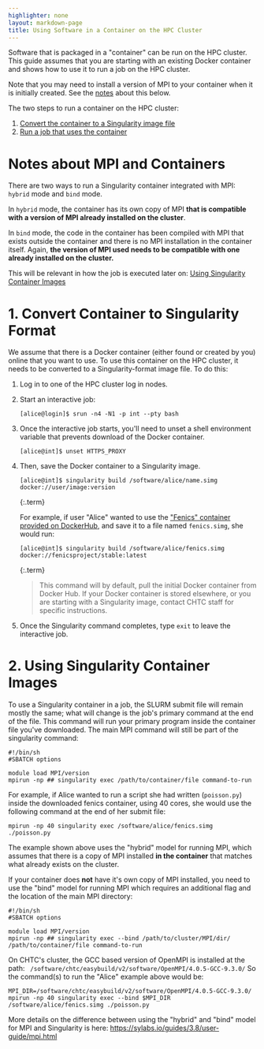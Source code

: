 ```yaml
---
highlighter: none
layout: markdown-page
title: Using Software in a Container on the HPC Cluster
---
```



Software that is packaged in a \"container\" can
be run on the HPC cluster. This guide assumes that you are starting with 
an existing Docker container and shows how to use it to run a job on the HPC cluster. 

Note that you may need to install a version of MPI to your container 
when it is initially created. See the [notes](#notes) about this below. 

The two steps to run a container on the HPC cluster: 
1.  [Convert the container to a Singularity image file](#image)
2.  [Run a job that uses the container](#command)

<a name="notes"></a>
Notes about MPI and Containers
==================

There are two ways to run a Singularity container integrated with MPI: `hybrid` 
mode and `bind` mode. 

In `hybrid` mode, the container has its own copy of MPI **that is compatible 
with a version of MPI already installed on the cluster**. 

In `bind` mode, the code in the container has been compiled with MPI that 
exists outside the container and there is no MPI installation in the container itself. 
Again, **the version of MPI used needs to be compatible with one already installed
on the cluster.**

This will be relevant in how the job is executed later on: [Using Singularity Container Images](#command)

<a name="image"></a>

**1. Convert Container to Singularity Format**
===================

We assume that there is a Docker container (either found
or created by you) online that you want to use. To use this container 
on the HPC cluster, it needs to be converted to a Singularity-format
image file. To do this: 

1. Log in to one of the HPC cluster log in nodes. 
1. Start an interactive job: 
	```
	[alice@login]$ srun -n4 -N1 -p int --pty bash
	```

1.  Once the interactive job starts, you'll need to unset a shell environment
variable that prevents download of the Docker container. 
	```
	[alice@int]$ unset HTTPS_PROXY
	```

1. Then, save the Docker container to a Singularity image. 
	``` 
	[alice@int]$ singularity build /software/alice/name.simg docker://user/image:version
	```
	{:.term}
	
	For example, if user \"Alice\" wanted to use the [\"Fenics\" container
	provided on DockerHub](https://hub.docker.com/r/fenicsproject/stable),
	and save it to a file named `fenics.simg`, she would run:

	``` 
	[alice@int]$ singularity build /software/alice/fenics.simg docker://fenicsproject/stable:latest
	```
	{:.term}

	> This command will by default, pull the initial Docker container from 
	> Docker Hub. If your Docker container is stored elsewhere, or you are 
	> starting with a Singularity image, contact CHTC staff for specific instructions. 

1. Once the Singularity command completes, type `exit` to leave the interactive job. 

<a name="command"></a>

**2. Using Singularity Container Images**
===================

To use a Singularity container in a job, the SLURM submit file will remain mostly the
same; what will change is the job's primary command at the end of the
file. This command will run your primary program inside the container
file you\'ve downloaded. The main MPI command will still be part of the 
singularity command: 

``` {.sub}
#!/bin/sh
#SBATCH options

module load MPI/version
mpirun -np ## singularity exec /path/to/container/file command-to-run
```

For example, if Alice wanted to run a script she had written
(`poisson.py`) inside the downloaded fenics container, using 40 cores, she would use the
following command at the end of her submit file:

``` {.sub}
mpirun -np 40 singularity exec /software/alice/fenics.simg ./poisson.py
```

The example shown above uses the "hybrid" model for running MPI, which assumes 
that there is a copy of MPI installed **in the container** that matches what already 
exists on the cluster. 

If your container does **not** have it's own copy of MPI installed, you need 
to use the "bind" model for running MPI which requires an additional flag and 
the location of the main MPI directory: 


``` {.sub}
#!/bin/sh
#SBATCH options

module load MPI/version
mpirun -np ## singularity exec --bind /path/to/cluster/MPI/dir/ /path/to/container/file command-to-run
```

On CHTC's cluster, the GCC based version of OpenMPI is installed at the path:
` /software/chtc/easybuild/v2/software/OpenMPI/4.0.5-GCC-9.3.0/`
So the command(s) to run the "Alice" example above would be: 

``` {.sub}
MPI_DIR=/software/chtc/easybuild/v2/software/OpenMPI/4.0.5-GCC-9.3.0/
mpirun -np 40 singularity exec --bind $MPI_DIR /software/alice/fenics.simg ./poisson.py
```

More details on the difference between using the "hybrid" and "bind" model 
for MPI and Singularity is here: https://sylabs.io/guides/3.8/user-guide/mpi.html
